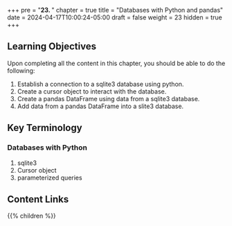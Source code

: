 +++
pre = "<b>23. </b>"
chapter = true
title = "Databases with Python and pandas"
date = 2024-04-17T10:00:24-05:00
draft = false
weight = 23
hidden = true
+++

## Learning Objectives
Upon completing all the content in this chapter, you should be able to do the following:
1. Establish a connection to a sqlite3 database using python.
1. Create a cursor object to interact with the database.
1. Create a pandas DataFrame using data from a sqlite3 database.
1. Add data from a pandas DataFrame into a slite3 database.

## Key Terminology

### Databases with Python
1. sqlite3
1. Cursor object
1. parameterized queries

## Content Links

{{% children %}}
